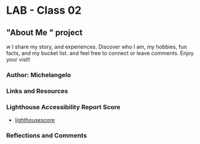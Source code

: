 # LAB - Class 02

## "About Me " project

w I share my story, and experiences. Discover who I am, my hobbies, fun facts,  and my bucket list.  and feel free to connect or leave comments. Enjoy your visit!

### Author: Michelangelo

### Links and Resources

### Lighthouse Accessibility Report Score

* [lighthousescore](img/LighthouseScoreForLab2.jpg)

### Reflections and Comments
